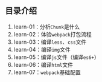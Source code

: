 ## 目录介绍
1. learn-01：分析`Chunk`是什么
2. learn-02：体验`webpack`打包流程
3. learn-03：编译`less`、`css`文件
4. learn-04：编译`img`文件
5. learn-05：编译`js`文件（编译`es6+`）
6. learn-06：编译`html`文件
7. learn-07：`webpack`基础配置
